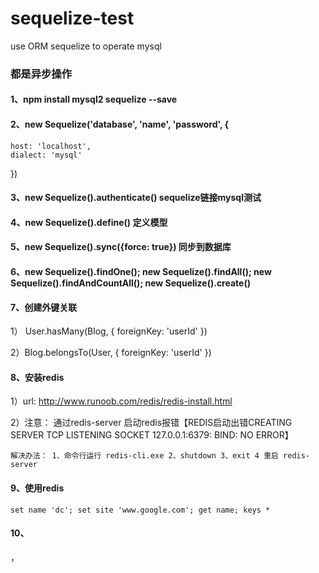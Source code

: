 # sequelize-test
use ORM sequelize to operate mysql

### 都是异步操作

#### 1、npm install mysql2 sequelize --save
#### 2、new Sequelize('database', 'name', 'password', {
    host: 'localhost',
    dialect: 'mysql'
})
#### 3、new Sequelize().authenticate()   sequelize链接mysql测试

#### 4、new Sequelize().define() 定义模型

#### 5、new Sequelize().sync({force: true}) 同步到数据库

#### 6、new Sequelize().findOne();   new Sequelize().findAll(); new Sequelize().findAndCountAll(); new Sequelize().create() 

#### 7、创建外键关联
1） User.hasMany(Blog, {
    foreignKey: 'userId'
}) 

2）Blog.belongsTo(User, {
    foreignKey: 'userId'
})

#### 8、安装redis
1）url: http://www.runoob.com/redis/redis-install.html

2）注意： 通过redis-server 启动redis报错【REDIS启动出错CREATING SERVER TCP LISTENING SOCKET 127.0.0.1:6379: BIND: NO ERROR】

    解决办法： 1、命令行运行 redis-cli.exe 2、shutdown 3、exit 4 重启 redis-server
#### 9、使用redis
    set name 'dc'; set site 'www.google.com'; get name; keys *
    
#### 10、         

，



